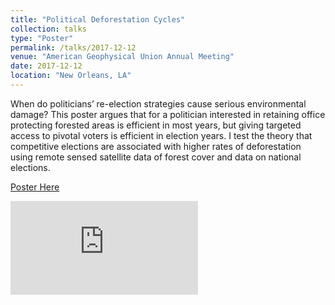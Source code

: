 ```yaml
---
title: "Political Deforestation Cycles"
collection: talks
type: "Poster"
permalink: /talks/2017-12-12
venue: "American Geophysical Union Annual Meeting"
date: 2017-12-12
location: "New Orleans, LA"
---
```


When do politicians’ re-election strategies cause serious environmental damage? This poster argues that for a politician interested in retaining office protecting forested areas is efficient in most years, but giving targeted access to pivotal voters is efficient in election years. I test the theory that competitive elections are associated with higher rates of deforestation using remote sensed satellite data of forest cover and data on national elections.

[Poster Here](https://github.com/lcsanford/lcsanford.github.io/blob/master/files/electoral-deforestation-cycles-final.pdf)

<embed src="https://github.com/lcsanford/lcsanford.github.io/blob/master/files/electoral-deforestation-cycles-final.pdf" type="application/pdf" />
